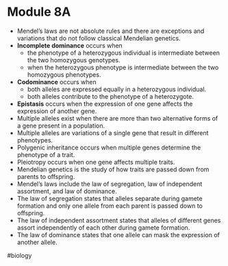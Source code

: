# Module 8A
* Mendel’s laws are not absolute rules and there are exceptions and variations that do not follow classical Mendelian genetics.
* **Incomplete dominance** occurs when 
	* the phenotype of a heterozygous individual is intermediate between the two homozygous genotypes.
	* when the heterozygous phenotype is intermediate between the two homozygous phenotypes.
* **Codominance** occurs when 
	* both alleles are expressed equally in a heterozygous individual.
	* both alleles contribute to the phenotype of a heterozygote.
* **Epistasis** occurs when the expression of one gene affects the expression of another gene.
* Multiple alleles exist when there are more than two alternative forms of a gene present in a population.
* Multiple alleles are variations of a single gene that result in different phenotypes.
* Polygenic inheritance occurs when multiple genes determine the phenotype of a trait.
* Pleiotropy occurs when one gene affects multiple traits.
* Mendelian genetics is the study of how traits are passed down from parents to offspring.
* Mendel’s laws include the law of segregation, law of independent assortment, and law of dominance.
* The law of segregation states that alleles separate during gamete formation and only one allele from each parent is passed down to offspring.
* The law of independent assortment states that alleles of different genes assort independently of each other during gamete formation.
* The law of dominance states that one allele can mask the expression of another allele.


#biology

